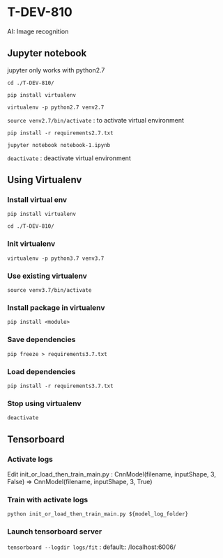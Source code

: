 # T-DEV-810

AI: Image recognition

## Jupyter notebook
jupyter only works with python2.7

`cd ./T-DEV-810/`

`pip install virtualenv`

`virtualenv -p python2.7 venv2.7`

`source venv2.7/bin/activate` : to activate virtual environment

`pip install -r requirements2.7.txt`

`jupyter notebook notebook-1.ipynb`

`deactivate` : deactivate virtual environment

## Using Virtualenv
### Install virtual env
`pip install virtualenv`

`cd ./T-DEV-810/`

### Init virtualenv
`virtualenv -p python3.7 venv3.7`

### Use existing virtualenv
`source venv3.7/bin/activate`

### Install package in virtualenv
`pip install <module>`

### Save dependencies
`pip freeze > requirements3.7.txt`

### Load dependencies
`pip install -r requirements3.7.txt`

### Stop using virtualenv
`deactivate`

## Tensorboard
### Activate logs
Edit init_or_load_then_train_main.py :
    CnnModel(filename, inputShape, 3, False) => CnnModel(filename, inputShape, 3, True)

### Train with activate logs
`python init_or_load_then_train_main.py ${model_log_folder}`

### Launch tensorboard server
`tensorboard --logdir logs/fit` : default:: /localhost:6006/
